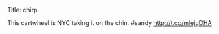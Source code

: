 Title: chirp

This cartwheel is NYC taking it on the chin. #sandy <a href="http://t.co/mlejqDHA">http://t.co/mlejqDHA</a>
